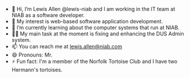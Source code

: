 - 👋 Hi, I’m Lewis Allen @lewis-niab and I am working in the IT team at NIAB as a software developer.
- 👀 My interest is web-based software application development.
- 🌱 I’m currently learning about the computer systems that run at NIAB.
- 👷‍♂️ My main task at the moment is fixing and enhancing the DUS Admin system.
- 📫 You can reach me at lewis.allen@niab.com
- 😄 Pronouns: Mr.
- ⚡ Fun fact: I'm a member of the Norfolk Tortoise Club and I have two Hermann's tortoises.
<!---
lewis-niab/lewis-niab is a ✨ special ✨ repository because its `README.md` (this file) appears on your GitHub profile.
You can click the Preview link to take a look at your changes.
--->
